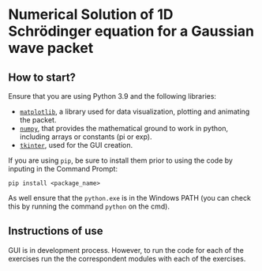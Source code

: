 # Numerical Solution of 1D Schrödinger equation for a Gaussian wave packet

## How to start?
Ensure that you are using Python 3.9 and the following libraries:
- [`matplotlib`](https://matplotlib.org/), a library used for data visualization, plotting and animating the packet. 
- [`numpy`](https://numpy.org/), that provides the mathematical ground to work in python, including arrays or constants (pi or exp).
- [`tkinter`](https://docs.python.org/3/library/tkinter.html), used for the GUI creation.

If you are using `pip`, be sure to install them prior to using the code by inputing in the Command Prompt:
```
pip install <package_name>
```
As well ensure that the `python.exe` is in the Windows PATH (you can check this by running the command `python` on the cmd).

## Instructions of use
GUI is in development process. However, to run the code for each of the exercises run the the correspondent modules with each of the exercises.


